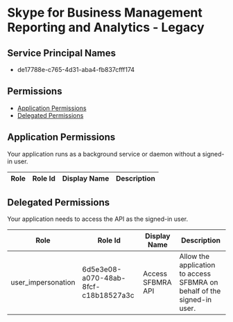 # Skype for Business Management Reporting and Analytics - Legacy
## Service Principal Names
- de17788e-c765-4d31-aba4-fb837cfff174

 ## Permissions
- [Application Permissions](#application-permissions)
- [Delegated Permissions](#delegated-permissions)

## Application Permissions
Your application runs as a background service or daemon without a signed-in user.

| Role | Role Id | Display Name | Description |
|---|---|---|---|

## Delegated Permissions
Your application needs to access the API as the signed-in user. 

| Role | Role Id | Display Name | Description |
|---|---|---|---|
| user_impersonation | 6d5e3e08-a070-48ab-8fcf-c18b18527a3c | Access SFBMRA API | Allow the application to access SFBMRA on behalf of the signed-in user. |

